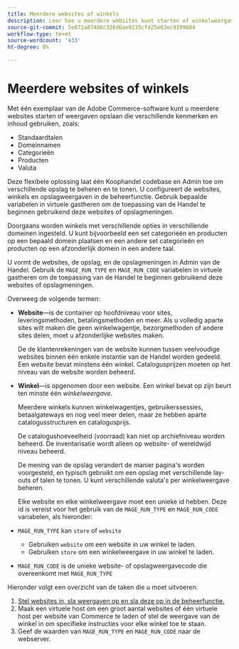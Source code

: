 ```yaml
---
title: Meerdere websites of winkels
description: Leer hoe u meerdere websites kunt starten of winkelweergaven kunt implementeren met verschillende opties, domeinen en inhoud.
source-git-commit: 5e072a87480c326d6ae9235cf425e63ec9199684
workflow-type: tm+mt
source-wordcount: '433'
ht-degree: 0%

---
```



# Meerdere websites of winkels

Met één exemplaar van de Adobe Commerce-software kunt u meerdere websites starten of weergaven opslaan die verschillende kenmerken en inhoud gebruiken, zoals:

- Standaardtalen
- Domeinnamen
- Categorieën
- Producten
- Valuta

Deze flexibele oplossing laat één Koophandel codebase en Admin toe om verschillende opslag te beheren en te tonen. U configureert de websites, winkels en opslagweergaven in de beheerfunctie. Gebruik bepaalde variabelen in virtuele gastheren om de toepassing van de Handel te beginnen gebruikend deze websites of opslagmeningen.

Doorgaans worden winkels met verschillende opties in verschillende domeinen ingesteld. U kunt bijvoorbeeld een set categorieën en producten op een bepaald domein plaatsen en een andere set categorieën en producten op een afzonderlijk domein in een andere taal.

U vormt de websites, de opslag, en de opslagmeningen in Admin van de Handel. Gebruik de `MAGE_RUN_TYPE` en `MAGE_RUN_CODE` variabelen in virtuele gastheren om de toepassing van de Handel te beginnen gebruikend deze websites of opslagmeningen.

Overweeg de volgende termen:

- **Website**—is de container op hoofdniveau voor sites, leveringsmethoden, betalingsmethoden en meer. Als u volledig aparte sites wilt maken die geen winkelwagentje, bezorgmethoden of andere sites delen, moet u afzonderlijke websites maken.

   De de klantenrekeningen van de website kunnen tussen veelvoudige websites binnen één enkele instantie van de Handel worden gedeeld. Een website bevat minstens één winkel. Catalogusprijzen moeten op het niveau van de website worden beheerd.

- **Winkel**—is opgenomen door een website. Een winkel bevat op zijn beurt ten minste één *winkelweergave*.

   Meerdere winkels kunnen winkelwagentjes, gebruikerssessies, betaalgateways en nog veel meer delen, maar ze hebben aparte catalogusstructuren en catalogusprijs.

   De catalogushoeveelheid (voorraad) kan niet op archiefniveau worden beheerd. De inventarisatie wordt alleen op website- of wereldwijd niveau beheerd.

   De mening van de opslag verandert de manier pagina&#39;s worden voorgesteld, en typisch gebruikt om een opslag met verschillende lay-outs of talen te tonen. U kunt verschillende valuta&#39;s per winkelweergave beheren.

   Elke website en elke winkelweergave moet een unieke id hebben. Deze id is vereist voor het gebruik van de `MAGE_RUN_TYPE` en `MAGE_RUN_CODE` variabelen, als hieronder:

- `MAGE_RUN_TYPE` kan `store` of `website`

   - Gebruiken `website` om een website in uw winkel te laden.
   - Gebruiken `store` om een winkelweergave in uw winkel te laden.

- `MAGE_RUN_CODE` is de unieke website- of opslagweergavecode die overeenkomt met `MAGE_RUN_TYPE`

Hieronder volgt een overzicht van de taken die u moet uitvoeren:

1. [Stel websites in, sla weergaven op en sla deze op in de beheerfunctie.](ms-admin.md)
1. Maak een virtuele host om een groot aantal websites of één virtuele host per website van Commerce te laden of stel de weergave van de winkel in om specifieke instructies voor elke winkel toe te staan.
1. Geef de waarden van `MAGE_RUN_TYPE` en `MAGE_RUN_CODE` naar de webserver.
